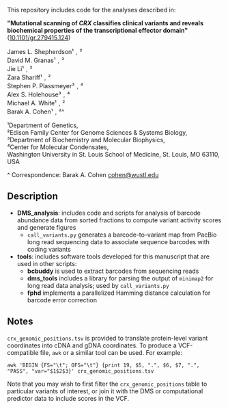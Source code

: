 This repository includes code for the analyses described in:

**"Mutational scanning of *CRX* classifies clinical variants and reveals biochemical properties of the transcriptional effector domain"** ([10.1101/gr.279415.124](https://doi.org/10.1101/gr.279415.124))

James L. Shepherdson¹﹐²\
David M. Granas¹﹐²\
Jie Li¹﹐²\
Zara Shariff¹﹐²\
Stephen P. Plassmeyer³﹐⁴\
Alex S. Holehouse³﹐⁴\
Michael A. White¹﹐²\
Barak A. Cohen¹﹐²^

¹Department of Genetics,\
²Edison Family Center for Genome Sciences & Systems Biology,\
³Department of Biochemistry and Molecular Biophysics,\
⁴Center for Molecular Condensates,\
Washington University in St. Louis School of Medicine, St. Louis, MO 63110, USA

\^ Correspondence: Barak A. Cohen <cohen@wustl.edu>

## Description

- **DMS_analysis**: includes code and scripts for analysis of barcode abundance data from sorted fractions to compute variant activity scores and generate figures
    * `call_variants.py` generates a barcode-to-variant map from PacBio long read sequencing data to associate sequence barcodes with coding variants
- **tools**: includes software tools developed for this manuscript that are used in other scripts:
    * **bcbuddy** is used to extract barcodes from sequencing reads
    * **dms_tools** includes a library for parsing the output of `minimap2` for long read data analysis; used by `call_variants.py`
    * **fphd** implements a parallelized Hamming distance calculation for barcode error correction

## Notes

`crx_genomic_positions.tsv` is provided to translate protein-level variant coordinates into cDNA and gDNA coordinates. To produce a VCF-compatible file, `awk` or a similar tool can be used. For example:

```
awk 'BEGIN {FS="\t"; OFS="\t"} {print 19, $5, ".", $6, $7, ".", "PASS", "var="$1$2$3}' crx_genomic_positions.tsv
```

Note that you may wish to first filter the `crx_genomic_positions` table to particular variants of interest, or join it with the DMS or computational predictor data to include scores in the VCF.
